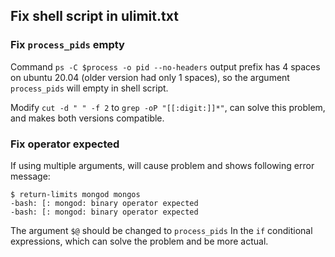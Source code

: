 ## Fix shell script in ulimit.txt 

### Fix `process_pids` empty

Command `ps -C $process -o pid --no-headers` output prefix has 4 spaces on ubuntu 20.04 (older version had only 1 spaces), so the argument `process_pids` will empty in shell script.

Modify `cut -d " " -f 2` to `grep -oP "[[:digit:]]*"`, can solve this problem, and makes both versions compatible.

### Fix operator expected

If using multiple arguments, will cause problem and shows following error message: 

```
$ return-limits mongod mongos
-bash: [: mongod: binary operator expected
-bash: [: mongod: binary operator expected
```

The argument `$@` should be changed to `process_pids` In the `if` conditional expressions, which can solve the problem and be more actual.